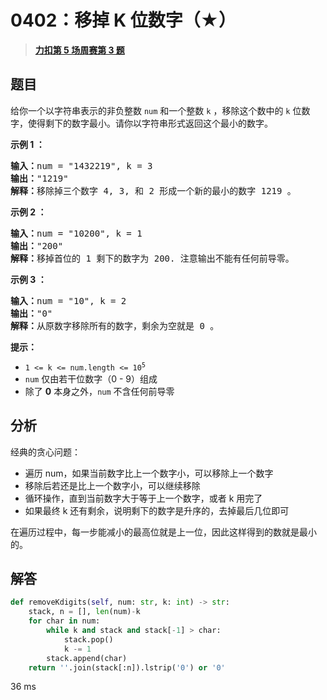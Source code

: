 # 0402：移掉 K 位数字（★）


> <u>**[力扣第 5 场周赛第 3 题](https://leetcode.cn/problems/remove-k-digits/)**</u>

## 题目

<p>给你一个以字符串表示的非负整数 <code>num</code> 和一个整数 <code>k</code> ，移除这个数中的 <code>k</code><em> </em>位数字，使得剩下的数字最小。请你以字符串形式返回这个最小的数字。</p>


<p><strong>示例 1 ：</strong></p>

<pre>
<strong>输入：</strong>num = "1432219", k = 3
<strong>输出：</strong>"1219"
<strong>解释：</strong>移除掉三个数字 4, 3, 和 2 形成一个新的最小的数字 1219 。
</pre>

<p><strong>示例 2 ：</strong></p>

<pre>
<strong>输入：</strong>num = "10200", k = 1
<strong>输出：</strong>"200"
<strong>解释：</strong>移掉首位的 1 剩下的数字为 200. 注意输出不能有任何前导零。
</pre>

<p><strong>示例 3 ：</strong></p>

<pre>
<strong>输入：</strong>num = "10", k = 2
<strong>输出：</strong>"0"
<strong>解释：</strong>从原数字移除所有的数字，剩余为空就是 0 。
</pre>



<p><strong>提示：</strong></p>

<ul>
<li><code>1 <= k <= num.length <= 10<sup>5</sup></code></li>
<li><code>num</code> 仅由若干位数字（0 - 9）组成</li>
<li>除了 <strong>0</strong> 本身之外，<code>num</code> 不含任何前导零</li>
</ul>


## 分析

经典的贪心问题：
- 遍历 num，如果当前数字比上一个数字小，可以移除上一个数字
- 移除后若还是比上一个数字小，可以继续移除
- 循环操作，直到当前数字大于等于上一个数字，或者 k 用完了
- 如果最终 k 还有剩余，说明剩下的数字是升序的，去掉最后几位即可

在遍历过程中，每一步能减小的最高位就是上一位，因此这样得到的数就是最小的。


## 解答

```python
def removeKdigits(self, num: str, k: int) -> str:
    stack, n = [], len(num)-k
    for char in num:
        while k and stack and stack[-1] > char:
            stack.pop()
            k -= 1
        stack.append(char)
    return ''.join(stack[:n]).lstrip('0') or '0'
```
36 ms
